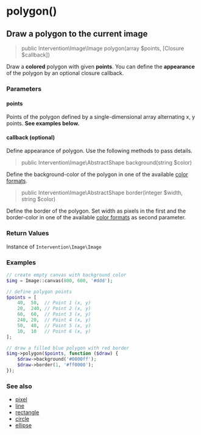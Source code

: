 # polygon()
## Draw a polygon to the current image

> public Intervention\Image\Image polygon(array $points, [Closure $callback])

Draw a **colored** polygon with given **points**. You can define the **appearance** of the polygon by an optional closure callback.

### Parameters

#### points
Points of the polygon defined by a single-dimensional array alternating x, y points. **See examples below.**

#### callback (optional)
Define appearance of polygon. Use the following methods to pass details.

> public Intervention\Image\AbstractShape background(string $color)

Define the background-color of the polygon in one of the available [color formats](/getting_started/formats).

> public Intervention\Image\AbstractShape border(integer $width, string $color)

Define the border of the polygon. Set width as pixels in the first and the border-color in one of the available [color formats](/getting_started/formats) as second parameter.

### Return Values
Instance of `Intervention\Image\Image`

### Examples

```php
// create empty canvas with background color
$img = Image::canvas(800, 600, '#ddd');

// define polygon points
$points = [
    40,  50,  // Point 1 (x, y)
    20,  240, // Point 2 (x, y)
    60,  60,  // Point 3 (x, y)
    240, 20,  // Point 4 (x, y)
    50,  40,  // Point 5 (x, y)
    10,  10   // Point 6 (x, y)
];

// draw a filled blue polygon with red border
$img->polygon($points, function ($draw) {
    $draw->background('#0000ff');
    $draw->border(1, '#ff0000');
});
```

### See also

- [pixel](/v2/api/pixel)
- [line](/v2/api/line)
- [rectangle](/v2/api/rectangle)
- [circle](/v2/api/circle)
- [ellipse](/v2/api/ellipse)
